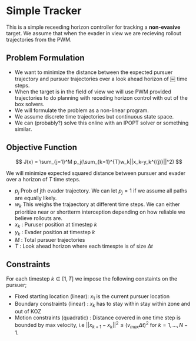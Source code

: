 # Simple Tracker

This is a simple receeding horizon controller for tracking a **non-evasive** target. We assume that when the evader in view we are recieving rollout trajectories from the PWM. 

## Problem Formulation

- We want to minimize the distance between the expected pursuer trajectory and pursuer trajectories over a look ahead horizon of ￼ time steps.
- When the target is in the field of view we will use PWM provided trajectories to do planning with receding horizon control with out of the box solvers. 
- We will formulate the problem as a non-linear program. 
- We assume discrete time trajectories but continuous state space. 
- We can (probably?) solve this online with an IPOPT solver or something similar. 

## Objective Function

$$
J(x) = \sum_{j=1}^M p_j(\sum_{k=1}^{T}w_k||x_k-y_k^{(j)}||^2)
$$


We will minimize expected squared distance between pursuer and evader over a horizon of $T$ time steps.


- $p_j$ Prob of jth evader trajectory. We can let $p_j=1$  if we assume all paths are equally likely. 
- $w_k$ This weighs the trajaectory at different time steps. We can either prioritize near or shortterm interception depending on how reliable we believe rollouts are.
- $x_k$ : Puruser position at timestep $k$
- $y_k$ : Evader position at timestep $k$
- $M$ : Total pursuer trajectories
- $T$ : Look ahead horizon where each timespte is of size $\Delta t$
  
## Constraints

For each timestep $k \in [1,T]$ we impose the following constaints on the pursuer;

- Fixed starting location (linear): $x_1$ is the current pursuer location
- Boundary constraints (linear) : $x_k$ has to stay within stay within zone and out of KOZ
- Motion constraints (quadratic) : Distance covered in one time step is bounded by max velocity, i.e $||x_{k+1} - x_k||^2 \le (v_{max}\Delta t)^2$ for $k = 1 ,..., N-1$.

